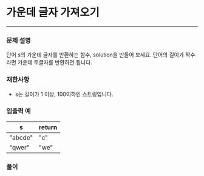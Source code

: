 # 가운데 글자 가져오기

-- --

### 문제 설명

단어 s의 가운데 글자를 반환하는 함수, solution을 만들어 보세요. 단어의 길이가 짝수라면 가운데 두글자를 반환하면 됩니다.

### 재한사항

* s는 길이가 1 이상, 100이하인 스트링입니다.

### 입출력 예

| s       | return |
|---------|------|
| "abcde" | "c"  |
| "qwer"  | "we" |

### 풀이

